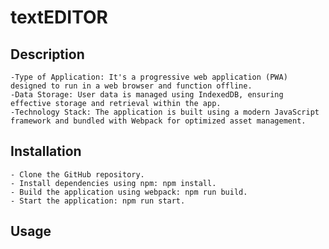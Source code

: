 # textEDITOR

## Description 
    -Type of Application: It's a progressive web application (PWA) designed to run in a web browser and function offline.
    -Data Storage: User data is managed using IndexedDB, ensuring effective storage and retrieval within the app.
    -Technology Stack: The application is built using a modern JavaScript framework and bundled with Webpack for optimized asset management.

## Installation
    - Clone the GitHub repository. 
    - Install dependencies using npm: npm install. 
    - Build the application using webpack: npm run build.
    - Start the application: npm run start.

## Usage 
